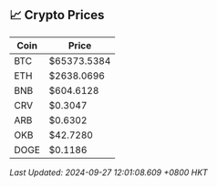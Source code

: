 ## 📈 Crypto Prices

| Coin | Price |
| ---- | ----- |
| BTC | $65373.5384 |
| ETH | $2638.0696 |
| BNB | $604.6128 |
| CRV | $0.3047 |
| ARB | $0.6302 |
| OKB | $42.7280 |
| DOGE | $0.1186 |

_Last Updated: 2024-09-27 12:01:08.609 +0800 HKT_